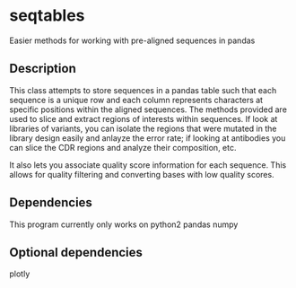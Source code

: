 # seqtables

Easier methods for working with pre-aligned sequences in pandas

## Description

This class attempts to store sequences in a pandas table such that each sequence is a unique row and each column represents characters at specific positions within the aligned sequences.
The methods provided are used to slice and extract regions of interests within sequences. If look at libraries of variants, you can isolate the regions that were mutated in the library design easily
and anlayze the error rate; if looking at antibodies you can slice the CDR regions and analyze their composition, etc. 

It also lets you associate quality score information for each sequence. This allows for quality filtering and converting bases with low quality scores.

## Dependencies
This program currently only works on python2
pandas
numpy

## Optional dependencies
plotly
